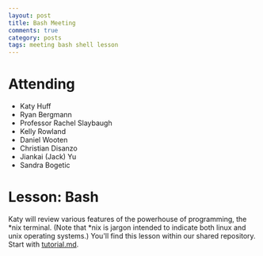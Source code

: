 ```yaml
---
layout: post
title: Bash Meeting
comments: true
category: posts
tags: meeting bash shell lesson
---
```


# Attending

-    Katy Huff
-    Ryan Bergmann
-    Professor Rachel Slaybaugh 
-    Kelly Rowland
-    Daniel Wooten
-    Christian Disanzo
-    Jiankai (Jack) Yu 
-    Sandra Bogetic

# Lesson: Bash

Katy will review various features of the powerhouse of programming, the \*nix terminal. (Note that \*nix is jargon intended to indicate both linux and unix operating systems.) You'll find this lesson within our shared repository. Start with [tutorial.md][tutorial.md].  

[tutorial.md]: https://github.com/thehackerwithin/berkeley/blob/master/bash/tutorial.md   "Tutorial Source" 



